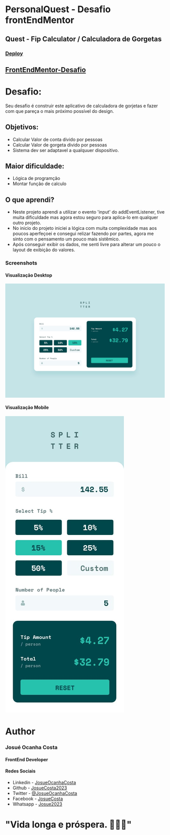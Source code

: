  # PersonalQuest - Desafio frontEndMentor
## Quest - Fip Calculator / Calculadora de Gorgetas

### [Deploy](https://josuecosta2023.github.io/PersonalQuest-calculator-tip/)

## [FrontEndMentor-Desafio](https://www.frontendmentor.io/challenges/tip-calculator-app-ugJNGbJUX)

# Desafio: 
Seu desafio é construir este aplicativo de calculadora de gorjetas e fazer com que pareça o mais próximo possível do design.
## Objetivos:
* Calcular Valor de conta divido por pessoas
* Calcular Valor de gorgeta divido por pessoas
* Sistema dev ser adaptavel a qualquuer dispositivo.

## Maior dificuldade:
* Lógica de programção
* Montar função de calculo

## O que aprendi?
* Neste projeto aprendi a utilizar o evento 'input' do addEventListener,
tive muita dificuldade mas agora estou seguro para aplica-lo em qualquer outro projeto.
* No inicio do projeto iniciei a lógica com muita complexidade mas aos poucos aperfeçoei e consegui relizar fazendo por partes, agora me sinto com o pensamento um pouco mais sistêmico. 
* Após conseguir exibir os dados, me senti livre para alterar um pouco o layout de exibição do valores.

### Screenshots
#### Visualização Desktop
![Desktop](./design/desktop-design-completed.jpg)

#### Visualização Mobile
![Mobile](./design/mobile-design.jpg)


# Author
### Josué Ocanha Costa
#### FrontEnd Developer
#### Redes Sociais

- Linkedin - [JosueOcanhaCosta](https://www.linkedin.com/in/josue-ocanha-costa/)
- Github - [JosueCosta2023](https://github.com/JosueCosta2023)
- Twitter - [@JosueOcanhaCosta](https://twitter.com/josue_ocanha)
- Facebook - [JosueCosta](https://www.facebook.com/JosueOcanhaCosta2023)
- Whatsapp - [Josue2023](https://wa.me/5565996408371?text=Ol%C3%A1%2C+encontrei+seu+whatsapp+no+Github.+Gostaria+de+falar+sobre+seus+projetos.)

# "Vida longa e próspera. 🖖🖖🖖"